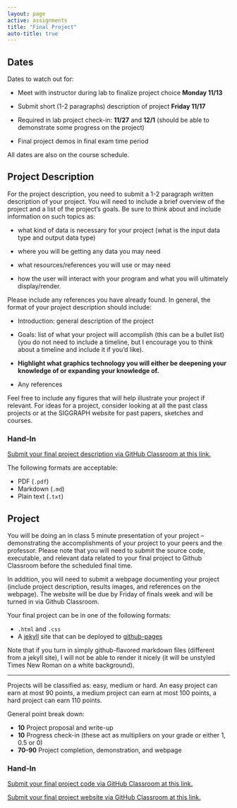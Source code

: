 ```yaml
---
layout: page
active: assignments
title: "Final Project"
auto-title: true
---
```


## Dates

Dates to watch out for:

- Meet with instructor during lab to finalize project choice **Monday 11/13**

- Submit short (1-2 paragraphs) description of project **Friday 11/17**

- Required in lab project check-in: **11/27** and **12/1** (should be able to demonstrate some progress on the project)

- Final project demos in final exam time period

All dates are also on the course schedule.

## Project Description

For the project description, you need to submit a 1-2 paragraph written description of your project.
You will need to include a brief overview of the project and a list of the project’s goals.
Be sure to think about and include information on such topics as:

- what kind of data is necessary for your project (what is the input data type and output data type)

- where you will be getting any data you may need

- what resources/references you will use or may need

- how the user will interact with your program and what you will ultimately display/render.

Please include any references you have already found.
In general, the format of your project description should include:

- Introduction: general description of the project

- Goals: list of what your project will accomplish (this can be a bullet list)
  (you do not need to include a timeline, but I encourage you to think about a timeline and include it if you’d like).

- **Highlight what graphics technology you will either be deepening your knowledge of or expanding your knowledge of.**

- Any references

Feel free to include any figures that will help illustrate your project if relevant.
For ideas for a project, consider looking at all the past class projects or at the SIGGRAPH website for past papers, sketches and courses.

### Hand-In

[Submit your final project description via GitHub Classroom at this link.](https://classroom.github.com/a/jQQ4yoA9)

The following formats are acceptable:

- PDF (`.pdf`)
- Markdown (`.md`)
- Plain text (`.txt`)


## Project

You will be doing an in class 5 minute presentation of your project – demonstrating the accomplishments of your project to your peers and the professor.
Please note that you will need to submit the source code, executable, and relevant data related to your final project to Github Classroom before the scheduled final time.

In addition, you will need to submit a webpage documenting your project (include project description, results images, and references on the webpage).
The website will be due by Friday of finals week and will be turned in via Github Classroom.

Your final project can be in one of the following formats:

- `.html` and `.css`
- A [jekyll](https://jekyllrb.com/) site that can be deployed to [github-pages](https://pages.github.com/)

Note that if you turn in simply github-flavored markdown files (different from a jekyll site),
I will not be able to render it nicely (it will be unstyled Times New Roman on a white background).

---

Projects will be classified as: easy, medium or hard.
An easy project can earn at most 90 points, a medium project can earn at most 100 points, a hard project can earn 110 points.

General point break down:

- **10** Project proposal and write-up
- **10** Progress check-in (these act as multipliers on your grade or either 1, 0.5 or 0)
- **70-90** Project completion, demonstration, and webpage

### Hand-In

[Submit your final project code via GitHub Classroom at this link.](https://classroom.github.com/a/xgcY92-a)

[Submit your final project website via GitHub Classroom at this link.](https://classroom.github.com/a/_61r38ru)
